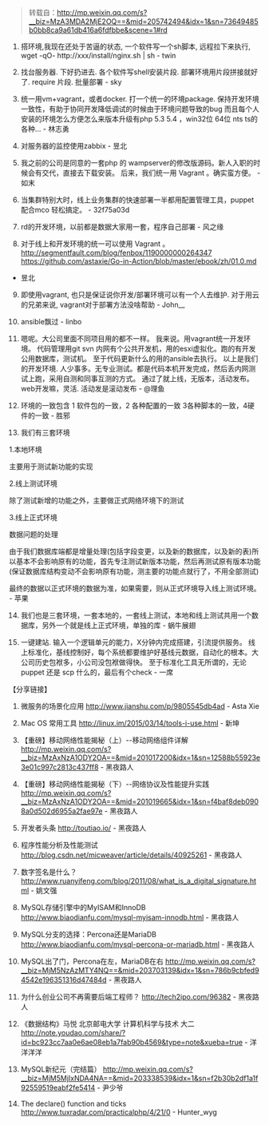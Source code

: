 > 转载自：<http://mp.weixin.qq.com/s?__biz=MzA3MDA2MjE2OQ==&mid=205742494&idx=1&sn=73649485b0bb8ca9a61db416a6fdfbbe&scene=1#rd>

1. 搭环境,我现在还处于苦逼的状态, 一个软件写一个sh脚本, 远程拉下来执行, wget -qO- http://xxx/install/nginx.sh | sh - twin

2. 找台服务器. 下好扔进去. 各个软件写shell安装片段. 部署环境用片段拼接就好了. require 片段. 批量部署 - sky

3. 统一用vm+vagrant，或者docker. 打一个统一的环境package. 保持开发环境一致性，有助于协同开发降低调试的时候由于环境问题导致的bug
而且每个人安装的环境怎么方便怎么来版本升级有php 5.3 5.4 ，win32位 64位 nts ts的各种... - 林志勇

4. 对服务器的监控使用zabbix - 昱北

5. 我之前的公司是同意的一套php 的 wampserver的修改版源码。新人入职的时候会有交代，直接去下载安装。
后来，我们统一用 Vagrant 。确实蛮方便。 - 如末

6. 当集群特别大时，线上业务集群的快速部署一半都用配置管理工具，puppet 配合mco 轻松搞定。 - 32f75a03d

7. rd的开发环境，以前都是数据大家用一套，程序自己部署 - 风之缘

8. 对于线上和开发环境的统一可以使用 Vagrant 。
http://segmentfault.com/blog/fenbox/1190000000264347
https://github.com/astaxie/Go-in-Action/blob/master/ebook/zh/01.0.md
- 昱北

9. 即使用vagrant, 也只是保证说你开发/部署环境可以有一个人去维护. 对于用云的兄弟来说, vagrant对于部署方法没啥帮助 - John__

10. ansible飘过 - linbo

11. 嗯呢。大公司里面不同项目用的都不一样。 我来说。用vagrant统一开发环境。 代码管理用git svn 内网有个公共开发机，用的esxi虚拟化。跑的有开发公用数据库，测试机。 至于代码更新什么的用的ansible去执行。
以上是我们的开发环境. 人少事多。无专业测试。都是代码本机开发完成，然后丢内网测试上跑，采用自测和同事互测的方式。 通过了就上线，无版本，活动发布。 web开发嘛，灵活. 活动发是滚动发布 - @理鱼

12. 环境的一致包含 1 软件包的一致，2 各种配置的一致 3各种脚本的一致，4硬件的一致 - 胜邪

13. 我们有三套环境

1.本地环境

  主要用于测试新功能的实现

2.线上测试环境

   除了测试新增的功能之外，主要做正式网络环境下的测试

3.线上正式环境



数据问题的处理

由于我们数据库端都是增量处理(包括字段变更，以及新的数据库，以及新的表)所以基本不会影响原有的功能，首先专注测试新版本功能，然后再测试原有版本功能(保证数据库结构变动不会影响原有功能，测主要的功能点就行了，不用全部测试)

最终的数据以正式环境的数据为准，如果需要，则从正式环境导入线上测试环境。 - 苹果

14. 我们也是三套环境，一套本地的，一套线上测试，本地和线上测试共用一个数据库，另外一个就是线上正式环境，单独的库 - 蜗牛展翅

15. 一键建站. 输入一个逻辑单元的能力，X分钟内完成搭建，引流提供服务。
线上标准化，基线控制好，每个系统都要维护好基线元数据，自动化的根本。大公司历史包袱多，小公司没包袱做得快。
至于标准化工具无所谓的，无论puppet 还是 scp 什么的，最后有个check - 一席

【分享链接】

1. 微服务的场景化应用 http://www.jianshu.com/p/9805545db4ad - Asta Xie

2. Mac OS 常用工具 http://linux.im/2015/03/14/tools-i-use.html - 新坤

3. 【重磅】移动网络性能揭秘（上）--移动网络组件详解 http://mp.weixin.qq.com/s?__biz=MzAxNzA1ODY2OA==&mid=201017200&idx=1&sn=12588b55923e3e01c997c2813c437ff8 - 黑夜路人

4. 【重磅】移动网络性能揭秘（下）--网络协议及性能提升实践 http://mp.weixin.qq.com/s?__biz=MzAxNzA1ODY2OA==&mid=201019665&idx=1&sn=f4baf8deb0908a0d502d6955a2fae97e - 黑夜路人

5. 开发者头条 http://toutiao.io/ - 黑夜路人

6. 程序性能分析及性能测试 http://blog.csdn.net/micweaver/article/details/40925261 - 黑夜路人

7. 数字签名是什么？ http://www.ruanyifeng.com/blog/2011/08/what_is_a_digital_signature.html - 姚文强

8. MySQL存储引擎中的MyISAM和InnoDB http://www.biaodianfu.com/mysql-myisam-innodb.html - 黑夜路人

9. MySQL分支的选择：Percona还是MariaDB http://www.biaodianfu.com/mysql-percona-or-mariadb.html - 黑夜路人

10. MySQL出了门，Percona在左，MariaDB在右 http://mp.weixin.qq.com/s?__biz=MjM5NzAzMTY4NQ==&mid=203703139&idx=1&sn=786b9cbfed94542e196351316d47484d - 黑夜路人

11. 为什么创业公司不再需要后端工程师？ http://tech2ipo.com/96382 - 黑夜路人

12. 《数据结构》马悦 北京邮电大学 计算机科学与技术 大二 http://note.youdao.com/share/?id=bc923cc7aa0e6ae08eb1a7fab90b4569&type=note&xueba=true - 洋洋洋洋

13. MySQL新纪元（完结篇） http://mp.weixin.qq.com/s?__biz=MjM5MjIxNDA4NA==&mid=203338539&idx=1&sn=f2b30b2df1a1f92559519eabf2fe5414 - 尹少爷

14. The declare() function and ticks http://www.tuxradar.com/practicalphp/4/21/0 - Hunter_wyg
